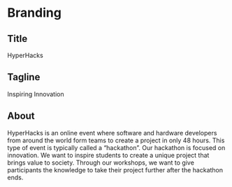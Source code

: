 # Branding

## Title
HyperHacks
## Tagline
Inspiring Innovation
## About
HyperHacks is an online event where software and hardware developers from around the world form teams to create a project in only 48 hours. This type of event is typically called a “hackathon”. Our hackathon is focused on innovation. We want to inspire students to create a unique project that brings value to society. Through our workshops, we want to give participants the knowledge to take their project further after the hackathon ends. 

